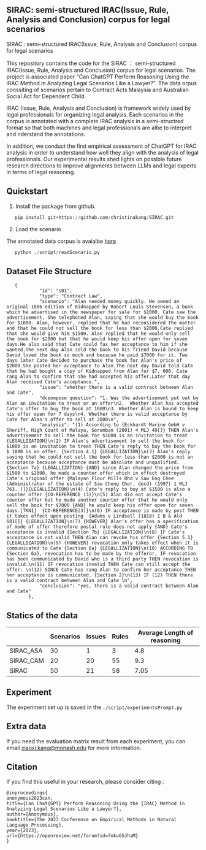 ## SIRAC:  semi-structured IRAC(Issue, Rule, Analysis and Conclusion) corpus for legal scenarios
SIRAC :  semi-structured IRAC(Issue, Rule, Analysis and Conclusion) corpus for legal scenarios

This repository contains the code for the SIRAC ： semi-structured IRAC(Issue, Rule, Analysis and Conclusion) corpus for legal scenarios. The project is associated paper "Can ChatGPT Perform Reasoning Using the IRAC Method in Analyzing Legal Scenarios Like a Lawyer?". The data orpus conssiting of scenarios pertain to Contract Acts Malaysia and Australian Social Act for Dependent Child. 

IRAC (Issue, Rule, Analysis and Conclusion) is framework widely used by legal professionals for organizing legal analysis. Each scenarios in the corpus is annotated with a complete IRAC analysis in a semi-structred format so that both machines and legal professionals are albe to interpret and nderstand the annotations. 


In addition, we conduct the first empirical assessment of ChatGPT for IRAC analysis in order to understand how well they align with the analysis of legal professionals. Our experimental results shed lights on possible future research directions to improve alignments between LLMs and legal experts in terms of legal reasoning. 


## Quickstart

1. Install the package from github.

``` python
   pip install git+https://github.com/christinakang/SIRAC.git
```

2. Load the scenario 

The annotated data corpus is avaialbe [here](https://github.com/christinakang/SIRAC/blob/main/data/scenario.json)

``` python
   python ./script/readScenario.py
```

## Dataset File Structure 

``` 
   {
            "id": "s01",
            "type": "Contract Law",
            "scenario": "Alan needed money quickly. He owned an original 1886 edition of Kidnapped by Robert Louis Stevenson, a book which he advertised in the newspaper for sale for $1000. Cate saw the advertisement. She telephoned Alan, saying that she would buy the book for $1000. Alan, however, replied that he had reconsidered the matter and that he could not sell the book for less than $2000.Cate replied that she would give him $1500. Alan replied that he would only sell the book for $2000 but that he would keep his offer open for seven days.He also said that Cate could fax her acceptance to him if she wanted.The next day Alan sold the book to his friend David because David loved the book so much and because he paid $7000 for it. Two days later Cate decided to purchase the book for Alan's price of $2000.She posted her acceptance to Alan.The next day David told Cate that he had bought a copy of Kidnapped from Alan for $7, 000. Cate rang Alan to confirm that she had accepted his offer.Later that day Alan received Cate's acceptance.",
            "issue": "whether there is a valid contract between Alan and Cate",
            "dceompose question": "1. Was the advertisement put out by Alan an invitation to treat or an offer\n2.  Whether Alan has accepted Cate's offer to buy the book at 1000\n3. Whether Alan is bound to keep his offer open for 7 days\n4. Whether there is valid acceptance by Cate for Alan's offer to sell at 2000\n",
            "analysis": "(1) According to {Eckhardt Marine GmbH v Sheriff, High Court of Malaya, Seremban (2001) 4 MLJ 49[]} THEN Alan's advertisement to sell the book for $1000 is an invitation to treat {LEGALLIZATION}\n(2) IF Alan's advertisement to sell the book for $1000 is an invitation to treat THEN Cate's reply to buy the book for $ 1000 is an offer. {Section 4.1} {LEGALLIZATION}\n(3) Alan's reply saying that he could not sell the book for less than $2000 is not an acceptance because acceptance must be absolute and unqualified.{Section 7a} {LEGALLIZATION} {AND} since Alan changed the price from $1500 to $2000, he made a counter offer which in effect destroyed Cate's original offer {Malayan Flour Mills Bhd v Saw Eng Chee (Administrator of the estate of Saw Cheng Chor, decd) (1997) 1 MLJ 763. []}{LEGALLIZATION}\n(4) Cate's reply to buy at $1500 is also a counter offer {CO-REFERENCE (3)}\n(5) Alan did not accept Cate's counter offer but he made another counter offer that he would only sell the book for $2000 {AND} he would keep his offer open for seven days.[TKN1]  {CO-REFERENCE(3)}\n(6) IF acceptance is made by post THEN it takes effect upon posting  {Adams v Lindsell (1818) 1 B & Ald 681[]} {LEGALLIZATION}\n(7) {HOWEVER} Alan's offer has a specification of mode of offer therefore postal rule does not apply {AND} Cate's acceptance is invalid {Section 7b} {LEGALLIZATION}\n(8) IF Cate's acceptance is not valid THEN Alan can revoke his offer {Section 5.1}{LEGALLIZATION}\n(9) {HOWEVER} revocation only takes effect when it is communicated to Cate {Section 6a} {LEGALLIZATION}\n(10) ACCORDING TO {Section 6a}, revocation has to be made by the offeror, IF revocation has been communicated by David who is a third party THEN revocation is invalid.\n(11) IF revocation invalid THEN Cate can still accept the offer. \n(12) SINCE Cate has rang Alan to confirm her acceptance THEN her acceptance is communicated. {Section 2}\n(13) IF (12) THEN there is a valid contract between Alan and Cate \n",
            "conclusion": "yes, there is a valid contract between Alan and Cate"
        },
  ```
## Statics of the data 

|           | Scenarios | Issues | Rules | Average Length of reasoning 
|-----------|-----------|--------|-------|-----------------------------|
| SIRAC_ASA | 30        | 1      | 3     | 4.8                         |
| SIRAC_CAM | 20        | 20     | 55    | 9.3                         |
| SIRAC     | 50        | 21     | 58    | 7.05                        |





## Experiment

The experiment set up is saved in the ``` ./script/experimentsPrompt.py ```

## Extra data 

If you need the evaluation matrix result from each experiment, you can email xiaoxi.kang@monash.edu for more information. 

## Citation

If you find this useful in your research, please consider citing :
```
@inproceedings{
anonymous2023can,
title={Can Chat{GPT} Perform Reasoning Using the {IRAC} Method in Analyzing Legal Scenarios Like a Lawyer?},
author={Anonymous},
booktitle={The 2023 Conference on Empirical Methods in Natural Language Processing},
year={2023},
url={https://openreview.net/forum?id=7okuG5JhaM}
}
```